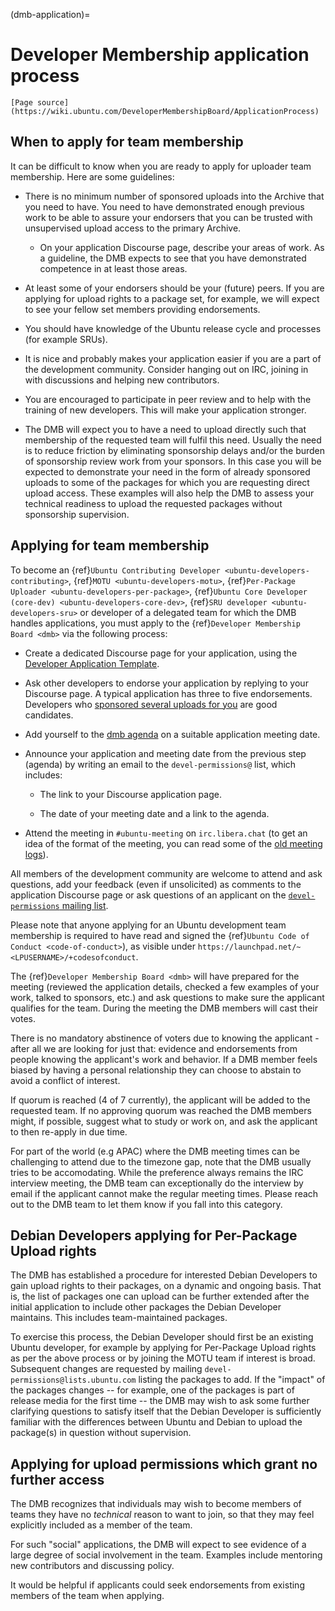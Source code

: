 (dmb-application)=
# Developer Membership application process

```{note}
[Page source](https://wiki.ubuntu.com/DeveloperMembershipBoard/ApplicationProcess)
```


## When to apply for team membership

It can be difficult to know when you are ready to apply for uploader team
membership. Here are some guidelines:

* There is no minimum number of sponsored uploads into the Archive that you need
  to have. You need to have demonstrated enough previous work to be able to
  assure your endorsers that you can be trusted with unsupervised upload access
  to the primary Archive.  

  * On your application Discourse page, describe your areas of work.
    As a guideline, the DMB expects to see that you have demonstrated
    competence in at least those areas.  

* At least some of your endorsers should be your (future) peers. If you are
  applying for upload rights to a package set, for example, we will expect to
  see your fellow set members providing endorsements.

* You should have knowledge of the Ubuntu release cycle and processes (for
  example SRUs).

* It is nice and probably makes your application easier if you are a part of the
  development community. Consider hanging out on IRC, joining in with
  discussions and helping new contributors.  

* You are encouraged to participate in peer review and to help with the
  training of new developers. This will make your application stronger.

* The DMB will expect you to have a need to upload directly such that membership
  of the requested team will fulfil this need. Usually the need is to reduce
  friction by eliminating sponsorship delays and/or the burden of sponsorship
  review work from your sponsors. In this case you will be expected to
  demonstrate your need in the form of already sponsored uploads to some of the
  packages for which you are requesting direct upload access. These examples
  will also help the DMB to assess your technical readiness to upload the
  requested packages without sponsorship supervision.


## Applying for team membership


To become an {ref}`Ubuntu Contributing Developer <ubuntu-developers-contributing>`,
{ref}`MOTU <ubuntu-developers-motu>`,
{ref}`Per-Package Uploader <ubuntu-developers-per-package>`,
{ref}`Ubuntu Core Developer (core-dev) <ubuntu-developers-core-dev>`,
{ref}`SRU developer <ubuntu-developers-sru>` or
developer of a delegated team for which the DMB handles applications, you must
apply to the {ref}`Developer Membership Board <dmb>` via the following process:

* Create a dedicated Discourse page for your application, using the
  [Developer Application Template](https://discourse.ubuntu.com/t/developer-application-template/66670).  

* Ask other developers to endorse your application by replying to your
  Discourse page. A typical application has three to five endorsements.
  Developers who [sponsored several uploads for you](https://udd.debian.org/cgi-bin/ubuntu-sponsorships.cgi)
  are good candidates.  

* Add yourself to the [dmb agenda](https://discourse.ubuntu.com/t/ubuntu-developer-membership-board-agenda/66634)
  on a suitable application meeting date.

* Announce your application and meeting date from the previous step (agenda) by
  writing an email to the `devel-permissions@` list, which includes:  

  * The link to your Discourse application page.  

  * The date of your meeting date and a link to the agenda.  

* Attend the meeting in `#ubuntu-meeting` on `irc.libera.chat` (to get an idea
  of the format of the meeting, you can read some of the
  [old meeting logs](https://wiki.ubuntu.com/DeveloperMembershipBoard/Logs)).

All members of the development community are welcome to attend and ask
questions, add your feedback (even if unsolicited) as comments to the
application Discourse page or ask questions of an applicant on the
[`devel-permissions` mailing list](https://lists.ubuntu.com/mailman/listinfo/devel-permissions).

Please note that anyone applying for an Ubuntu development team membership is
required to have read and signed the {ref}`Ubuntu Code of Conduct <code-of-conduct>`),
as visible under `https://launchpad.net/~<LPUSERNAME>/+codesofconduct`.

The {ref}`Developer Membership Board <dmb>` will have prepared for the meeting
(reviewed the application details, checked a few examples of your work, talked
to sponsors, etc.) and ask questions to make sure the applicant qualifies for
the team.
During the meeting the DMB members will cast their votes.

There is no mandatory abstinence of voters due to knowing the applicant - after
all we are looking for just that: evidence and endorsements from people knowing
the applicant's work and behavior. If a DMB member feels biased by having a
personal relationship they can choose to abstain to avoid a conflict
of interest.

If quorum is reached (4 of 7 currently), the applicant will be added to the
requested team.
If no approving quorum was reached the DMB members might, if possible, suggest
what to study or work on, and ask the applicant to then re-apply in due time.

For part of the world (e.g APAC) where the DMB meeting times can be challenging
to attend due to the timezone gap, note that the DMB usually tries to be
accomodating. While the preference always remains the IRC interview meeting, the
DMB team can exceptionally do the interview by email if the applicant cannot
make the regular meeting times. Please reach out to the DMB team to let them
know if you fall into this category.


## Debian Developers applying for Per-Package Upload rights

The DMB has established a procedure for interested Debian Developers to gain
upload rights to their packages, on a dynamic and ongoing basis. That is, the
list of packages one can upload can be further extended after the initial
application to include other packages the Debian Developer maintains. This
includes team-maintained packages.

To exercise this process, the Debian Developer should first be an existing
Ubuntu developer, for example by applying for Per-Package Upload rights as per
the above process or by joining the MOTU team if interest is broad. Subsequent
changes are requested by mailing `devel-permissions@lists.ubuntu.com` listing
the packages to add. If the "impact" of the packages changes -- for example, one
of the packages is part of release media for the first time -- the DMB may wish
to ask some further clarifying questions to satisfy itself that the Debian
Developer is sufficiently familiar with the differences between Ubuntu and
Debian to upload the package(s) in question without supervision.


## Applying for upload permissions which grant no further access

The DMB recognizes that individuals may wish to become members of teams they
have no *technical* reason to want to join, so that they may feel explicitly
included as a member of the team.

For such "social" applications, the DMB will expect to see evidence of a large
degree of social involvement in the team. Examples include mentoring new
contributors and discussing policy.

It would be helpful if applicants could seek endorsements from existing members
of the team when applying.

